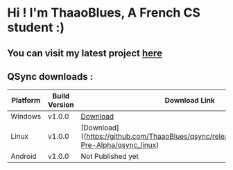 # Hi ! I'm ThaaoBlues, A French CS student :)

## You can visit my latest project [here](https://github.com/thaaoblues/qsync)
## QSync downloads :

| Platform     | Build Version | Download Link                                                 |
|--------------|---------------|---------------------------------------------------------------|
| Windows      | v1.0.0        | [Download](https://github.com/ThaaoBlues/qsync/releases/download/0.0.1-Pre-Alpha/qsync_windows_x64.exe) |
| Linux        | v1.0.0        | [Download]((https://github.com/ThaaoBlues/qsync/releases/download/0.0.1-Pre-Alpha/qsync_linux) |
| Android      | v1.0.0        | Not Published yet                                        |
